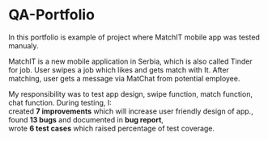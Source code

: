 # QA-Portfolio
In this portfolio is example of project where MatchIT mobile app was tested manualy. 
<p> MatchIT is a new mobile application in Serbia, which is also called Tinder for job. User swipes a job which likes and gets match with It. After matching, user gets a message via MatChat from potential employee.</p>
<p>My responsibility was to test app design, swipe function, match function, chat function. During testing, I: <br> created <b>7 improvements</b> which will increase user friendly design of app., <br> found <b>13 bugs</b> and documented in <b>bug report</b>,<br> wrote <b>6 test cases</b> which raised percentage of test coverage.
</p>
